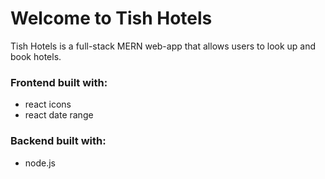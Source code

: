 # Welcome to Tish Hotels

Tish Hotels is a full-stack MERN web-app that allows users to look up and book hotels.

### Frontend built with:

- react icons
- react date range


### Backend built with:

- node.js
